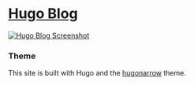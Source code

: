 # [Hugo Blog](https://ny000815.github.io/hugo-blog)

[![Hugo Blog Screenshot](https://i.postimg.cc/QM3KVQyY/hugo-blog.png)](https://ny000815.github.io/hugo-blog)

### Theme
This site is built with Hugo and the [hugonarrow](https://github.com/tom2almighty/hugo-narrow) theme.
